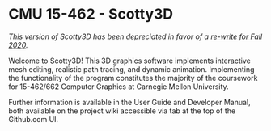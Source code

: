 # CMU 15-462 - Scotty3D

_This version of Scotty3D has been depreciated in favor of a [re-write for Fall 2020](https://github.com/CMU-Graphics/Scotty3D)._

Welcome to Scotty3D! This 3D graphics software implements interactive mesh
editing, realistic path tracing, and dynamic animation. Implementing the
functionality of the program constitutes the majority of the coursework for
15-462/662 Computer Graphics at Carnegie Mellon University.

Further information is available in the User Guide and Developer Manual, both
available on the project wiki accessible via tab at the top of the Github.com UI.
